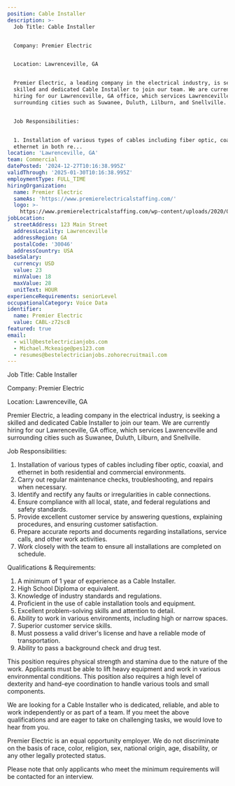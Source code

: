 ```yaml
---
position: Cable Installer
description: >-
  Job Title: Cable Installer


  Company: Premier Electric 


  Location: Lawrenceville, GA


  Premier Electric, a leading company in the electrical industry, is seeking a
  skilled and dedicated Cable Installer to join our team. We are currently
  hiring for our Lawrenceville, GA office, which services Lawrenceville and
  surrounding cities such as Suwanee, Duluth, Lilburn, and Snellville.


  Job Responsibilities:


  1. Installation of various types of cables including fiber optic, coaxial, and
  ethernet in both re...
location: 'Lawrenceville, GA'
team: Commercial
datePosted: '2024-12-27T10:16:38.995Z'
validThrough: '2025-01-30T10:16:38.995Z'
employmentType: FULL_TIME
hiringOrganization:
  name: Premier Electric
  sameAs: 'https://www.premierelectricalstaffing.com/'
  logo: >-
    https://www.premierelectricalstaffing.com/wp-content/uploads/2020/05/Premier-Electrical-Staffing-logo.png
jobLocation:
  streetAddress: 123 Main Street
  addressLocality: Lawrenceville
  addressRegion: GA
  postalCode: '30046'
  addressCountry: USA
baseSalary:
  currency: USD
  value: 23
  minValue: 18
  maxValue: 28
  unitText: HOUR
experienceRequirements: seniorLevel
occupationalCategory: Voice Data
identifier:
  name: Premier Electric
  value: CABL-z72sc8
featured: true
email:
  - will@bestelectricianjobs.com
  - Michael.Mckeaige@pes123.com
  - resumes@bestelectricianjobs.zohorecruitmail.com
---
```




Job Title: Cable Installer

Company: Premier Electric 

Location: Lawrenceville, GA

Premier Electric, a leading company in the electrical industry, is seeking a skilled and dedicated Cable Installer to join our team. We are currently hiring for our Lawrenceville, GA office, which services Lawrenceville and surrounding cities such as Suwanee, Duluth, Lilburn, and Snellville.

Job Responsibilities:

1. Installation of various types of cables including fiber optic, coaxial, and ethernet in both residential and commercial environments.
2. Carry out regular maintenance checks, troubleshooting, and repairs when necessary.
3. Identify and rectify any faults or irregularities in cable connections.
4. Ensure compliance with all local, state, and federal regulations and safety standards.
5. Provide excellent customer service by answering questions, explaining procedures, and ensuring customer satisfaction.
6. Prepare accurate reports and documents regarding installations, service calls, and other work activities.
7. Work closely with the team to ensure all installations are completed on schedule.

Qualifications & Requirements:

1. A minimum of 1 year of experience as a Cable Installer.
2. High School Diploma or equivalent.
3. Knowledge of industry standards and regulations.
4. Proficient in the use of cable installation tools and equipment.
5. Excellent problem-solving skills and attention to detail.
6. Ability to work in various environments, including high or narrow spaces.
7. Superior customer service skills.
8. Must possess a valid driver's license and have a reliable mode of transportation.
9. Ability to pass a background check and drug test.

This position requires physical strength and stamina due to the nature of the work. Applicants must be able to lift heavy equipment and work in various environmental conditions. This position also requires a high level of dexterity and hand-eye coordination to handle various tools and small components.

We are looking for a Cable Installer who is dedicated, reliable, and able to work independently or as part of a team. If you meet the above qualifications and are eager to take on challenging tasks, we would love to hear from you. 

Premier Electric is an equal opportunity employer. We do not discriminate on the basis of race, color, religion, sex, national origin, age, disability, or any other legally protected status. 

Please note that only applicants who meet the minimum requirements will be contacted for an interview.
